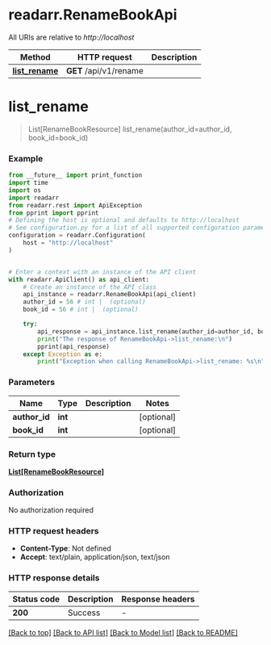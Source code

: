 # readarr.RenameBookApi

All URIs are relative to *http://localhost*

Method | HTTP request | Description
------------- | ------------- | -------------
[**list_rename**](RenameBookApi.md#list_rename) | **GET** /api/v1/rename | 


# **list_rename**
> List[RenameBookResource] list_rename(author_id=author_id, book_id=book_id)



### Example

```python
from __future__ import print_function
import time
import os
import readarr
from readarr.rest import ApiException
from pprint import pprint
# Defining the host is optional and defaults to http://localhost
# See configuration.py for a list of all supported configuration parameters.
configuration = readarr.Configuration(
    host = "http://localhost"
)


# Enter a context with an instance of the API client
with readarr.ApiClient() as api_client:
    # Create an instance of the API class
    api_instance = readarr.RenameBookApi(api_client)
    author_id = 56 # int |  (optional)
    book_id = 56 # int |  (optional)

    try:
        api_response = api_instance.list_rename(author_id=author_id, book_id=book_id)
        print("The response of RenameBookApi->list_rename:\n")
        pprint(api_response)
    except Exception as e:
        print("Exception when calling RenameBookApi->list_rename: %s\n" % e)
```

### Parameters

Name | Type | Description  | Notes
------------- | ------------- | ------------- | -------------
 **author_id** | **int**|  | [optional] 
 **book_id** | **int**|  | [optional] 

### Return type

[**List[RenameBookResource]**](RenameBookResource.md)

### Authorization

No authorization required

### HTTP request headers

 - **Content-Type**: Not defined
 - **Accept**: text/plain, application/json, text/json

### HTTP response details
| Status code | Description | Response headers |
|-------------|-------------|------------------|
**200** | Success |  -  |

[[Back to top]](#) [[Back to API list]](../README.md#documentation-for-api-endpoints) [[Back to Model list]](../README.md#documentation-for-models) [[Back to README]](../README.md)

